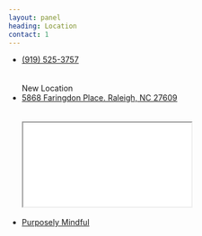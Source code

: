 ```yaml
---
layout: panel
heading: Location
contact: 1
---
```

<ul>
    <li class="fa fa-phone fa-lg"> <a href="tel:+19195253757">(919) 525-3757</a></li>
    <br/><br/>
    <span class="label label-primary">New Location</span>
    <li class="fa fa-map-marker fa-lg"> <a href="https://goo.gl/521BSQ">5868 Faringdon Place. Raleigh, NC 27609</a></li>
    <br/><br/>
     <iframe src="//www.google.com/maps/embed/v1/place?q=5868+Faringdon+Pl,+Raleigh,+NC+27609/@35.8632836,-78.621981,20z
      &zoom=10
      &key=AIzaSyDPgQOIW0QahKd5HASLfPuYb_jEcG75Ai8">
  </iframe>   
    <br/><br/>
    <li class="fa fa-facebook fa-lg"> <a href="https://www.facebook.com/PurposelyMindfulCounseling">Purposely Mindful</a></li>
</ul>

